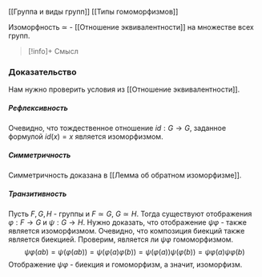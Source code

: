 [[Группа и виды групп]]
[[Типы гомоморфизмов]]

Изоморфность $\simeq$ - [[Отношение эквивалентности]] на множестве всех групп.

>[!info]+ Смысл
### Доказательство
Нам нужно проверить условия из [[Отношение эквивалентности]].
##### Рефлексивность
Очевидно, что тождественное отношение $id : G \rightarrow G$, заданное формулой $id(x) = x$ является изоморфизмом.
##### Симметричность
Симметричность доказана в [[Лемма об обратном изоморфизме]].

##### Транзитивность
Пусть $F, G, H$ - группы и $F \simeq G$, $G \simeq H$. 
Тогда существуют отображения $\varphi : F \rightarrow G$ и $\psi : G \rightarrow H$.
Нужно доказать, что отображение $\psi\varphi$ - также является изоморфизмом.
Очевидно, что композиция биекций также является биекцией. 
Проверим, является ли $\psi\varphi$ гомоморфизмом.
$$\psi\varphi(ab) = \psi(\varphi(ab)) = \psi(\varphi(a)\varphi(b)) = \psi(\varphi(a))\psi(\varphi(b)) = \psi\varphi(a)\psi\varphi(b)$$
Отображение $\psi\varphi$ - биекция и гомоморфизм, а значит, изоморфизм.

